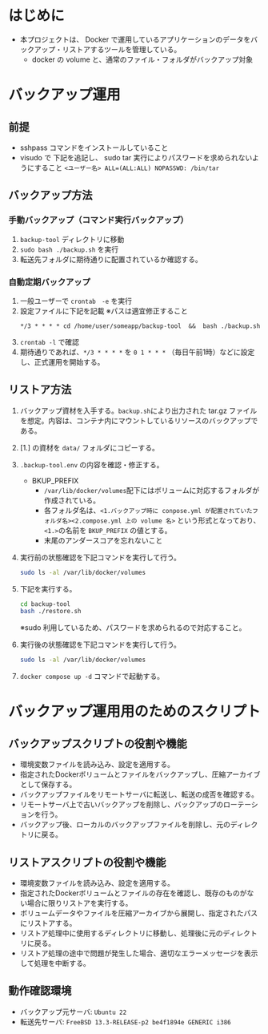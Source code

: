 # はじめに

- 本プロジェクトは、 Docker で運用しているアプリケーションのデータをバックアップ・リストアするツールを管理している。
  - docker の volume と、通常のファイル・フォルダがバックアップ対象

# バックアップ運用

## 前提

- sshpass コマンドをインストールしていること
- visudo で 下記を追記し、 sudo tar 実行によりパスワードを求められないようにすること
  `<ユーザー名> ALL=(ALL:ALL) NOPASSWD: /bin/tar`

## バックアップ方法

### 手動バックアップ（コマンド実行バックアップ）
1. `backup-tool` ディレクトリに移動
2. `sudo bash ./backup.sh` を実行
3. 転送先フォルダに期待通りに配置されているか確認する。

### 自動定期バックアップ

1. 一般ユーザーで `crontab　-e` を実行
2. 設定ファイルに下記を記載
   ※パスは適宜修正すること
   ```
   */3 * * * * cd /home/user/someapp/backup-tool  &&  bash ./backup.sh
   ```
3. `crontab -l` で確認
4. 期待通りであれば、`*/3 * * * *` を `0 1 * * *` （毎日午前1時）などに設定し、正式運用を開始する。

## リストア方法

1. バックアップ資材を入手する。`backup.sh`により出力された tar.gz ファイルを想定。内容は、コンテナ内にマウントしているリソースのバックアップである。

2. [1.] の資材を `data/` フォルダにコピーする。

3. `.backup-tool.env` の内容を確認・修正する。
   - BKUP_PREFIX
     - `/var/lib/docker/volumes`配下にはボリュームに対応するフォルダが作成されている。
     - 各フォルダ名は、`<1.バックアップ時に conpose.yml が配置されていたフォルダ名><2.compose.yml 上の volume 名>` という形式となっており、`<1.>`の名前を `BKUP_PREFIX` の値とする。
     - 末尾のアンダースコアを忘れないこと

4. 実行前の状態確認を下記コマンドを実行して行う。
   ```bash
   sudo ls -al /var/lib/docker/volumes
   ```

5. 下記を実行する。
   ```bash
   cd backup-tool
   bash ./restore.sh
   ```
   ※sudo 利用しているため、パスワードを求められるので対応すること。

6. 実行後の状態確認を下記コマンドを実行して行う。
   ```bash
   sudo ls -al /var/lib/docker/volumes
   ```

7. `docker compose up -d` コマンドで起動する。


# バックアップ運用用のためのスクリプト

## バックアップスクリプトの役割や機能

- 環境変数ファイルを読み込み、設定を適用する。
- 指定されたDockerボリュームとファイルをバックアップし、圧縮アーカイブとして保存する。
- バックアップファイルをリモートサーバに転送し、転送の成否を確認する。
- リモートサーバ上で古いバックアップを削除し、バックアップのローテーションを行う。
- バックアップ後、ローカルのバックアップファイルを削除し、元のディレクトリに戻る。

## リストアスクリプトの役割や機能

- 環境変数ファイルを読み込み、設定を適用する。
- 指定されたDockerボリュームとファイルの存在を確認し、既存のものがない場合に限りリストアを実行する。
- ボリュームデータやファイルを圧縮アーカイブから展開し、指定されたパスにリストアする。
- リストア処理中に使用するディレクトリに移動し、処理後に元のディレクトリに戻る。
- リストア処理の途中で問題が発生した場合、適切なエラーメッセージを表示して処理を中断する。

## 動作確認環境

- バックアップ元サーバ: `Ubuntu 22`
- 転送先サーバ: `FreeBSD 13.3-RELEASE-p2 be4f1894e GENERIC i386`
